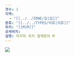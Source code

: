 ```yaml
---
갯수: 1
지역:
  - "[[../../ZONE/집|집]]"
종류: "[[../../TYPES/의류|의류]]"
위치: "[[M|M]]"
상세위치: 
설명: 마지막 위치 철재장의 M
---
```

![](http://192.168.50.22/devices/240608_IMG_0202.jpg)